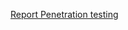 [Report Penetration testing](https://drive.google.com/file/d/1b9YfkD3ZhHWiXCQXc9FXGNSwEhLbn2_1/view?usp=sharing)
